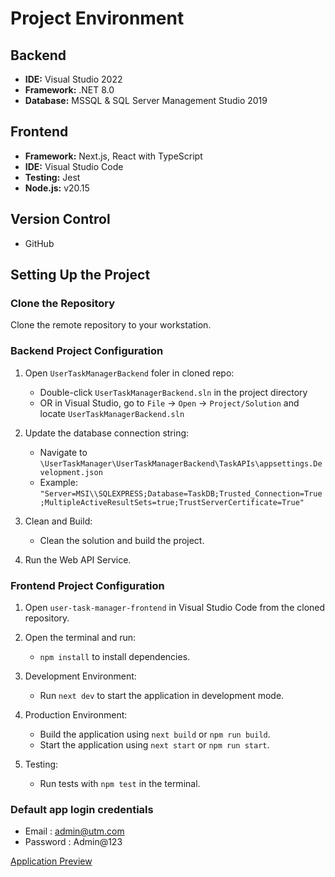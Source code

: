 # Project Environment

## Backend
- **IDE:** Visual Studio 2022
- **Framework:** .NET 8.0
- **Database:** MSSQL & SQL Server Management Studio 2019

## Frontend
- **Framework:** Next.js, React with TypeScript
- **IDE:** Visual Studio Code
- **Testing:** Jest
- **Node.js:** v20.15

## Version Control
- GitHub

## Setting Up the Project

### Clone the Repository
Clone the remote repository to your workstation.

### Backend Project Configuration
1. Open `UserTaskManagerBackend` foler in cloned repo:
   - Double-click `UserTaskManagerBackend.sln` in the project directory
   - OR in Visual Studio, go to `File` -> `Open` -> `Project/Solution` and locate `UserTaskManagerBackend.sln`

2. Update the database connection string:
   - Navigate to `\UserTaskManager\UserTaskManagerBackend\TaskAPIs\appsettings.Development.json` 
   - Example: `"Server=MSI\\SQLEXPRESS;Database=TaskDB;Trusted_Connection=True;MultipleActiveResultSets=true;TrustServerCertificate=True"`

3. Clean and Build:
   - Clean the solution and build the project.

4. Run the Web API Service.

### Frontend Project Configuration
1. Open `user-task-manager-frontend` in Visual Studio Code from the cloned repository.

2. Open the terminal and run:
   - `npm install` to install dependencies.

3. Development Environment:
   - Run `next dev` to start the application in development mode.

4. Production Environment:
   - Build the application using `next build` or `npm run build`.
   - Start the application using `next start` or `npm run start`.

5. Testing:
   - Run tests with `npm test` in the terminal.
  
### Default app login credentials
   - Email : admin@utm.com
   - Password : Admin@123

[Application Preview]([http://example.com](https://drive.google.com/file/d/1uOJ6QHv9fC93YAm3w5Z69KhBWI8aNmcj/view?usp=drive_link))

